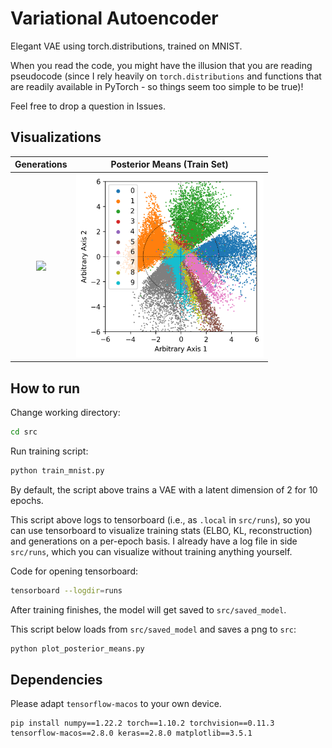 # Variational Autoencoder

Elegant VAE using torch.distributions, trained on MNIST.

When you read the code, you might have the illusion that you are reading pseudocode (since I rely heavily on `torch.distributions` and functions that are readily available in PyTorch - so things seem too simple to be true)! 

Feel free to drop a question in Issues.

## Visualizations

Generations | Posterior Means (Train Set)
:--------:|:------:|
<img src="https://user-images.githubusercontent.com/43589364/156720883-fc5d522d-2ab4-4ddd-af65-7c842221383a.png" width="300"> | <img src="src/posterior_means_2d.png" width="300">

## How to run

Change working directory:

```bash
cd src
```

Run training script:

```bash
python train_mnist.py
```

By default, the script above trains a VAE with a latent dimension of 2 for 10 epochs.

This script above logs to tensorboard (i.e., as `.local` in `src/runs`), so you can use tensorboard to visualize training stats (ELBO, KL, reconstruction) and generations on a per-epoch basis. I already have a log file in side `src/runs`, which you can visualize without training anything yourself.

Code for opening tensorboard:

```bash
tensorboard --logdir=runs
```

After training finishes, the model will get saved to `src/saved_model`. 

This script below loads from `src/saved_model` and saves a png to `src`:

```bash
python plot_posterior_means.py
```

## Dependencies

Please adapt `tensorflow-macos` to your own device.

```
pip install numpy==1.22.2 torch==1.10.2 torchvision==0.11.3 tensorflow-macos==2.8.0 keras==2.8.0 matplotlib==3.5.1
```

